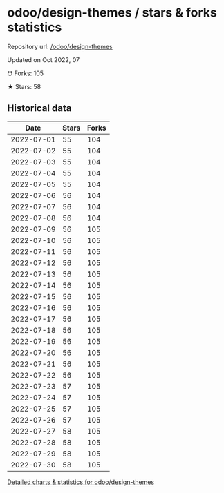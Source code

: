 # odoo/design-themes / stars & forks statistics

Repository url: [/odoo/design-themes](https://github.com/odoo/design-themes)

Updated on Oct 2022, 07

☋ Forks: 105

★ Stars: 58

## Historical data
| Date | Stars | Forks |
|------|-------|-------|
| 2022-07-01 | 55 | 104 | 
| 2022-07-02 | 55 | 104 | 
| 2022-07-03 | 55 | 104 | 
| 2022-07-04 | 55 | 104 | 
| 2022-07-05 | 55 | 104 | 
| 2022-07-06 | 56 | 104 | 
| 2022-07-07 | 56 | 104 | 
| 2022-07-08 | 56 | 104 | 
| 2022-07-09 | 56 | 105 | 
| 2022-07-10 | 56 | 105 | 
| 2022-07-11 | 56 | 105 | 
| 2022-07-12 | 56 | 105 | 
| 2022-07-13 | 56 | 105 | 
| 2022-07-14 | 56 | 105 | 
| 2022-07-15 | 56 | 105 | 
| 2022-07-16 | 56 | 105 | 
| 2022-07-17 | 56 | 105 | 
| 2022-07-18 | 56 | 105 | 
| 2022-07-19 | 56 | 105 | 
| 2022-07-20 | 56 | 105 | 
| 2022-07-21 | 56 | 105 | 
| 2022-07-22 | 56 | 105 | 
| 2022-07-23 | 57 | 105 | 
| 2022-07-24 | 57 | 105 | 
| 2022-07-25 | 57 | 105 | 
| 2022-07-26 | 57 | 105 | 
| 2022-07-27 | 58 | 105 | 
| 2022-07-28 | 58 | 105 | 
| 2022-07-29 | 58 | 105 | 
| 2022-07-30 | 58 | 105 | 


[Detailed charts & statistics for odoo/design-themes](https://reviewgithub.com/rep/odoo/design-themes)
